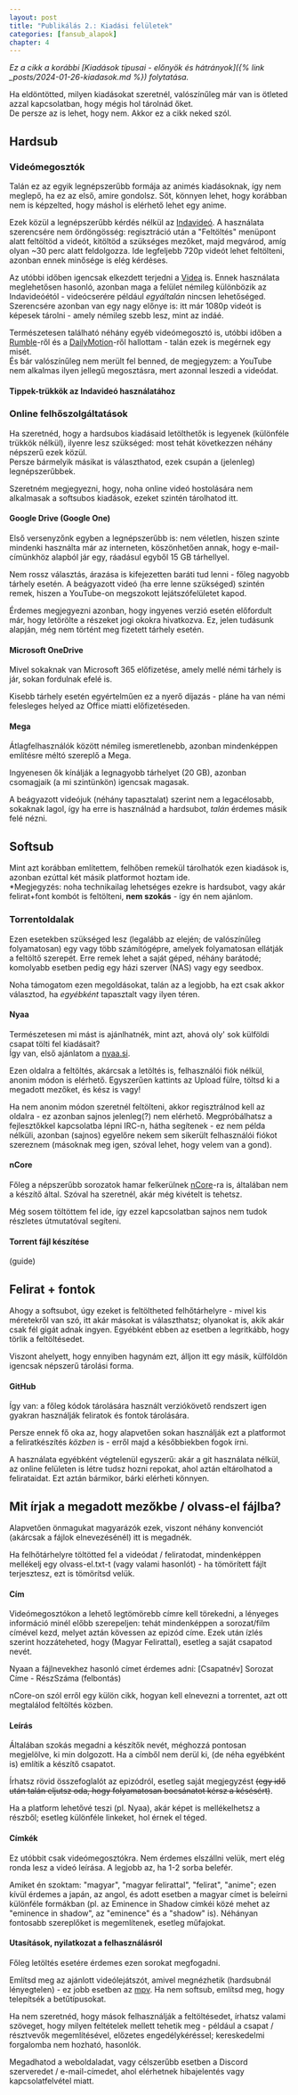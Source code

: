 ```yaml
---
layout: post
title: "Publikálás 2.: Kiadási felületek"
categories: [fansub_alapok]
chapter: 4
---
```


*Ez a cikk a korábbi [Kiadások típusai - előnyök és hátrányok]({% link _posts/2024-01-26-kiadasok.md %}) folytatása.*

Ha eldöntötted, milyen kiadásokat szeretnél, valószínűleg már van is ötleted azzal kapcsolatban, hogy mégis hol tárolnád őket.  
De persze az is lehet, hogy nem. Akkor ez a cikk neked szól.

## Hardsub

### Videómegosztók
Talán ez az egyik legnépszerűbb formája az animés kiadásoknak, így nem meglepő, ha ez az első, amire gondolsz. Sőt, könnyen lehet, hogy korábban nem is képzelted, hogy máshol is elérhető lehet egy anime.

Ezek közül a legnépszerűbb kérdés nélkül az [Indavideó](https://indavideo.hu/). A használata szerencsére nem ördöngösség: regisztráció után a "Feltöltés" menüpont alatt feltöltöd a videót, kitöltöd a szükséges mezőket,
majd megvárod, amíg olyan ~30 perc alatt feldolgozza. Ide legfeljebb 720p videót lehet feltölteni, azonban ennek minősége is elég kérdéses.

Az utóbbi időben igencsak elkezdett terjedni a [Videa](https://videa.hu/) is. Ennek használata meglehetősen hasonló, azonban maga a felület némileg különbözik az Indavideóétól - videócserére például *egyáltalán* nincsen lehetőséged.
Szerencsére azonban van egy nagy előnye is: itt már 1080p videót is képesek tárolni - amely némileg szebb lesz, mint az indáé.

Természetesen található néhány egyéb videómegosztó is, utóbbi időben a [Rumble](https://rumble.com/)-ről és a [DailyMotion](https://www.dailymotion.com/)-ről hallottam - talán ezek is megérnek egy misét.  
És bár valószínűleg nem merült fel benned, de megjegyzem: a YouTube nem alkalmas ilyen jellegű megosztásra, mert azonnal leszedi a videódat.

#### Tippek-trükkök az Indavideó használatához

### Online felhőszolgáltatások
Ha szeretnéd, hogy a hardsubos kiadásaid letölthetők is legyenek (különféle trükkök nélkül), ilyenre lesz szükséged: most tehát következzen néhány népszerű ezek közül.  
Persze bármelyik másikat is választhatod, ezek csupán a (jelenleg) legnépszerűbbek.

Szeretném megjegyezni, hogy, noha online videó hostolására nem alkalmasak a softsubos kiadások, ezeket szintén tárolhatod itt.

#### Google Drive (Google One)
Első versenyzőnk egyben a legnépszerűbb is: nem véletlen, hiszen szinte mindenki használta már az interneten, köszönhetően annak, hogy e-mail-címünkhöz alapból jár egy, ráadásul egyből 15 GB tárhellyel.

Nem rossz választás, árazása is kifejezetten baráti tud lenni - főleg nagyobb tárhely esetén. A beágyazott videó (ha erre lenne szükséged) szintén remek, hiszen a YouTube-on megszokott lejátszófelületet kapod.

Érdemes megjegyezni azonban, hogy ingyenes verzió esetén előfordult már, hogy letörölte a részeket jogi okokra hivatkozva. Ez, jelen tudásunk alapján, még nem történt meg fizetett tárhely esetén.

#### Microsoft OneDrive
Mivel sokaknak van Microsoft 365 előfizetése, amely mellé némi tárhely is jár, sokan fordulnak efelé is.

Kisebb tárhely esetén egyértelműen ez a nyerő díjazás - pláne ha van némi felesleges helyed az Office miatti előfizetéseden.

#### Mega
Átlagfelhasználók között némileg ismeretlenebb, azonban mindenképpen említésre méltó szereplő a Mega.

Ingyenesen ők kínálják a legnagyobb tárhelyet (20 GB), azonban csomagjaik (a mi szintünkön) igencsak magasak.

A beágyazott videójuk (néhány tapasztalat) szerint nem a legacélosabb, sokaknak lagol, így ha erre is használnád a hardsubot, *talán* érdemes másik felé nézni.


## Softsub
Mint azt korábban említettem, felhőben remekül tárolhatók ezen kiadások is, azonban ezúttal két másik platformot hoztam ide.  
*Megjegyzés: noha technikailag lehetséges ezekre is hardsubot, vagy akár felirat+font kombót is feltölteni, **nem szokás** - így én nem ajánlom.

### Torrentoldalak
Ezen esetekben szükséged lesz (legalább az elején; de valószínűleg folyamatosan) egy vagy több számítógépre, amelyek folyamatosan ellátják a feltöltő szerepét.
Erre remek lehet a saját géped, néhány barátodé; komolyabb esetben pedig egy házi szerver (NAS) vagy egy seedbox.

Noha támogatom ezen megoldásokat, talán az a legjobb, ha ezt csak akkor választod, ha *egyébként* tapasztalt vagy ilyen téren.

#### Nyaa
Természetesen mi mást is ajánlhatnék, mint azt, ahová oly' sok külföldi csapat tölti fel kiadásait?  
Így van, első ajánlatom a [nyaa.si](https://nyaa.si/).

Ezen oldalra a feltöltés, akárcsak a letöltés is, felhasználói fiók nélkül, anonim módon is elérhető.
Egyszerűen kattints az Upload fülre, töltsd ki a megadott mezőket, és kész is vagy!

Ha nem anonim módon szeretnél feltölteni, akkor regisztrálnod kell az oldalra - ez azonban sajnos jelenleg(?) nem elérhető.
Megpróbálhatsz a fejlesztőkkel kapcsolatba lépni IRC-n, hátha segítenek - ez nem példa nélküli, azonban (sajnos) egyelőre nekem sem sikerült felhasználói fiókot szereznem (másoknak meg igen, szóval lehet, hogy velem van a gond).

#### nCore
Főleg a népszerűbb sorozatok hamar felkerülnek [nCore](https://ncore.pro/)-ra is, általában nem a készítő által. Szóval ha szeretnél, akár még kivételt is tehetsz.

Még sosem töltöttem fel ide, így ezzel kapcsolatban sajnos nem tudok részletes útmutatóval segíteni.

#### Torrent fájl készítése
(guide)


## Felirat + fontok
Ahogy a softsubot, úgy ezeket is feltöltheted felhőtárhelyre - mivel kis méretekről van szó, itt akár másokat is választhatsz; olyanokat is, akik akár csak fél gigát adnak ingyen. Egyébként ebben az esetben a legritkább, hogy törlik a feltöltésedet.

Viszont ahelyett, hogy ennyiben hagynám ezt, álljon itt egy másik, külföldön igencsak népszerű tárolási forma.

#### GitHub
Így van: a főleg kódok tárolására használt verziókövető rendszert igen gyakran használják feliratok és fontok tárolására.

Persze ennek fő oka az, hogy alapvetően sokan használják ezt a platformot a feliratkészítés *közben* is - erről majd a későbbiekben fogok írni.

A használata egyébként végtelenül egyszerű: akár a git használata nélkül, az online felületen is létre tudsz hozni repokat, ahol aztán eltárolhatod a felirataidat. Ezt aztán bármikor, bárki elérheti könnyen.


## Mit írjak a megadott mezőkbe / olvass-el fájlba?
Alapvetően önmagukat magyarázók ezek, viszont néhány konvenciót (akárcsak a fájlok elnevezésénél) itt is megadnék.

Ha felhőtárhelyre töltötted fel a videódat / feliratodat, mindenképpen mellékelj egy olvass-el.txt-t (vagy valami hasonlót) - ha tömörített fájlt terjesztesz, ezt is tömörítsd velük.

#### Cím
Videómegosztókon a lehető legtömörebb címre kell törekedni, a lényeges információ minél előbb szerepeljen: tehát mindenképpen a sorozat/film címével kezd, melyet aztán kövessen az epizód címe.
Ezek után ízlés szerint hozzáteheted, hogy (Magyar Felirattal), esetleg a saját csapatod nevét.

Nyaan a fájlnevekhez hasonló címet érdemes adni: [Csapatnév] Sorozat Címe - RészSzáma (felbontás)

nCore-on szól erről egy külön cikk, hogyan kell elnevezni a torrentet, azt ott megtalálod feltöltés közben.

#### Leírás
Általában szokás megadni a készítők nevét, méghozzá pontosan megjelölve, ki min dolgozott. Ha a címből nem derül ki, (de néha egyébként is) említik a készítő csapatot.

Írhatsz rövid összefoglalót az epizódról, esetleg saját megjegyzést ~~(egy idő után talán eljutsz oda, hogy folyamatosan bocsánatot kérsz a késésért)~~.

Ha a platform lehetővé teszi (pl. Nyaa), akár képet is mellékelhetsz a részből; esetleg különféle linkeket, hol érnek el téged.

#### Címkék
Ez utóbbit csak videómegosztókra. Nem érdemes elszállni velük, mert elég ronda lesz a videó leírása. A legjobb az, ha 1-2 sorba belefér.

Amiket én szoktam: "magyar", "magyar felirattal", "felirat", "anime"; ezen kívül érdemes a japán, az angol, és adott esetben a magyar címet is beleírni különféle formákban 
(pl. az Eminence in Shadow címkéi közé mehet az "eminence in shadow", az "eminence" és a "shadow" is). Néhányan fontosabb szereplőket is megemlítenek, esetleg műfajokat.

#### Utasítások, nyilatkozat a felhasználásról
Főleg letöltés esetére érdemes ezen sorokat megfogadni.

Említsd meg az ajánlott videólejátszót, amivel megnézhetik (hardsubnál lényegtelen) - ez jobb esetben az [mpv](https://mpv.io/). Ha nem softsub, említsd meg, hogy telepítsék a betűtípusokat.

Ha nem szeretnéd, hogy mások felhasználják a feltöltésedet, írhatsz valami szöveget, hogy milyen feltételek mellett tehetik meg - például a csapat / résztvevők megemlítésével, előzetes engedélykéréssel; kereskedelmi forgalomba nem hozható, hasonlók.

Megadhatod a weboldaladat, vagy célszerűbb esetben a Discord szerveredet / e-mail-címedet, ahol elérhetnek hibajelentés vagy kapcsolatfelvétel miatt.